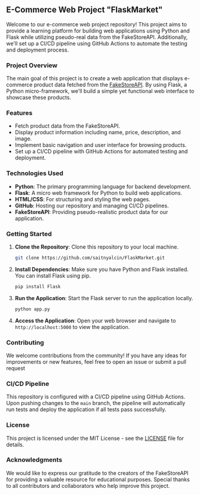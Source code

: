 ## E-Commerce Web Project "FlaskMarket"

Welcome to our e-commerce web project repository! This project aims to provide a learning platform for building web applications using Python and Flask while utilizing pseudo-real data from the FakeStoreAPI. Additionally, we'll set up a CI/CD pipeline using GitHub Actions to automate the testing and deployment process.

### Project Overview

The main goal of this project is to create a web application that displays e-commerce product data fetched from the [FakeStoreAPI](https://fakestoreapi.com/products/). By using Flask, a Python micro-framework, we'll build a simple yet functional web interface to showcase these products.

### Features

- Fetch product data from the FakeStoreAPI.
- Display product information including name, price, description, and image.
- Implement basic navigation and user interface for browsing products.
- Set up a CI/CD pipeline with GitHub Actions for automated testing and deployment.

### Technologies Used

- **Python**: The primary programming language for backend development.
- **Flask**: A micro web framework for Python to build web applications.
- **HTML/CSS**: For structuring and styling the web pages.
- **GitHub**: Hosting our repository and managing CI/CD pipelines.
- **FakeStoreAPI**: Providing pseudo-realistic product data for our application.

### Getting Started

1. **Clone the Repository**: Clone this repository to your local machine.

    ```bash
    git clone https://github.com/saitnyalcin/FlaskMarket.git
    ```

2. **Install Dependencies**: Make sure you have Python and Flask installed. You can install Flask using pip.

    ```bash
    pip install Flask
    ```

3. **Run the Application**: Start the Flask server to run the application locally.

    ```bash
    python app.py
    ```

4. **Access the Application**: Open your web browser and navigate to `http://localhost:5000` to view the application.

### Contributing

We welcome contributions from the community! If you have any ideas for improvements or new features, feel free to open an issue or submit a pull request

### CI/CD Pipeline

This repository is configured with a CI/CD pipeline using GitHub Actions. Upon pushing changes to the `main` branch, the pipeline will automatically run tests and deploy the application if all tests pass successfully.

### License

This project is licensed under the MIT License - see the [LICENSE](LICENSE) file for details.

### Acknowledgments

We would like to express our gratitude to the creators of the FakeStoreAPI for providing a valuable resource for educational purposes. Special thanks to all contributors and collaborators who help improve this project.
